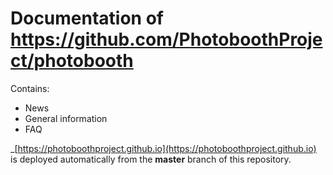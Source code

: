 # Documentation of https://github.com/PhotoboothProject/photobooth

Contains:
- News
- General information
- FAQ

_[https://photoboothproject.github.io](https://photoboothproject.github.io) is deployed automatically from the **master** branch of this repository.
